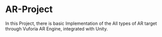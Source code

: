 # AR-Project
In this Project, there is basic Implementation of the All types of AR target through Vuforia AR Engine, integrated with Unity.
